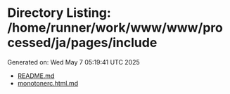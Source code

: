# Directory Listing: /home/runner/work/www/www/processed/ja/pages/include
Generated on: Wed May  7 05:19:41 UTC 2025

- [README.md](README.md)
- [monotonerc.html.md](monotonerc.html.md)
